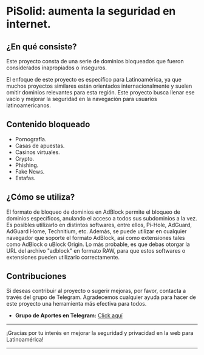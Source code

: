 # PiSolid: aumenta la seguridad en internet.

## ¿En qué consiste?

Este proyecto consta de una serie de dominios bloqueados que fueron considerados inapropiados o inseguros.

El enfoque de este proyecto es específico para Latinoamérica, ya que muchos proyectos similares están orientados internacionalmente y suelen omitir dominios relevantes para esta región. Este proyecto busca llenar ese vacío y mejorar la seguridad en la navegación para usuarios latinoamericanos.

## Contenido bloqueado

- Pornografía.
- Casas de apuestas.
- Casinos virtuales.
- Crypto.
- Phishing.
- Fake News.
- Estafas.

## ¿Cómo se utiliza?

El formato de bloqueo de dominios en AdBlock permite el bloqueo de dominios específicos, anulando el acceso a todos sus subdominios a la vez. 
Es posibles utilizarlo en distintos softwares, entre ellos, Pi-Hole, AdGuard, AdGuard Home, Technitium, etc. Además, se puede utilizar en cualquier navegador que soporte el formato AdBlock, así como extensiones tales como AdBlock o uBlock Origin. Lo más probable, es que debas otorgar la URL del archivo "adblock" en formato RAW, para que estos softwares o extensiones pueden utilizarlo correctamente.

## Contribuciones

Si deseas contribuir al proyecto o sugerir mejoras, por favor, contacta a través del grupo de Telegram. Agradecemos cualquier ayuda para hacer de este proyecto una herramienta más efectiva para todos.

- **Grupo de Aportes en Telegram:** [Click aquí](https://t.me/domnlatam)

---

¡Gracias por tu interés en mejorar la seguridad y privacidad en la web para Latinoamérica!

---
